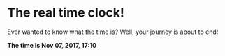 # The real time clock!

Ever wanted to know what the time is? Well, your journey is about to end!

**The time is Nov 07, 2017, 17:10**
